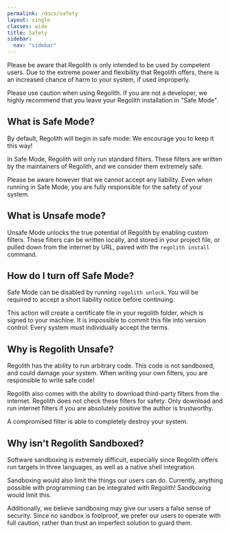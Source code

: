 ```yaml
---
permalink: /docs/safety
layout: single
classes: wide
title: Safety
sidebar:
  nav: "sidebar"
---
```


Please be aware that Regolith is only intended to be used by competent users. Due to the extreme power and flexibility that Regolith offers, there is an increased chance of harm to your system, if used improperly.

Please use caution when using Regolith. If you are not a developer, we highly recommend that you leave your Regolith installation in "Safe Mode".

## What is Safe Mode?

By default, Regolith will begin in safe mode: We encourage you to keep it this way!

In Safe Mode, Regolith will only run standard filters. These filters are written by the maintainers of Regolith, and we consider them extremely safe. 

Please be aware however that we cannot accept any liability. Even when running in Safe Mode, you are fully responsible for the safety of your system.

## What is Unsafe mode?

Unsafe Mode unlocks the true potential of Regolith by enabling custom filters. These filters can be written locally, and stored in your project file, or pulled down from the internet by URL, paired with the `regolith install` command.


## How do I turn off Safe Mode?

Safe Mode can be disabled by running `regolith unlock`. You will be required to accept a short liability notice before continuing.

This action will create a certificate file in your regolith folder, which is signed to your machine. It is impossible to commit this file into version control: Every system must individually accept the terms.

## Why is Regolith Unsafe?

Regolith has the ability to run arbitrary code. This code is not sandboxed, and could damage your system. When writing your own filters, you are responsible to write safe code!

Regolith also comes with the ability to download third-party filters from the internet. Regolith does not check these filters for safety. Only download and run internet filters if you are absolutely positive the author is trustworthy.

A compromised filter is able to completely destroy your system.

## Why isn't Regolith Sandboxed?

Software sandboxing is extremely difficult, especially since Regolith offers run targets in three languages, as well as a native shell integration.

Sandboxing would also limit the things our users can do. Currently, anything possible with programming can be integrated with Regolith! Sandboxing would limit this.

Additionally, we believe sandboxing may give our users a false sense of security. Since no sandbox is foolproof, we prefer our users to operate with full caution, rather than trust an imperfect solution to guard them.